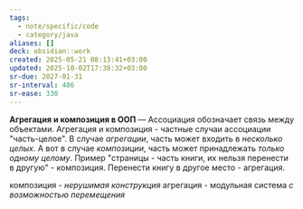 ```yaml
---
tags:
  - note/specific/code
  - category/java
aliases: []
deck: obsidian::work
created: 2025-05-21 08:13:41+03:00
updated: 2025-10-02T17:38:32+03:00
sr-due: 2027-01-31
sr-interval: 486
sr-ease: 330
---
```


**Агрегация и композиция в ООП**
—
Ассоциация обозначает связь между объектами. Агрегация и композиция - частные случаи ассоциации "часть-целое".
В случае *агрегации*, часть может входить в *несколько целых*. А вот в случае *композиции*, часть может принадлежать *только одному целому*.
Пример "страницы - часть книги, их нельзя перенести в другую" - композиция. Перенести книгу в другое место - агрегация.

композиция - *нерушимая конструкция*
агрегация - модульная система *с возможностью перемещения*
